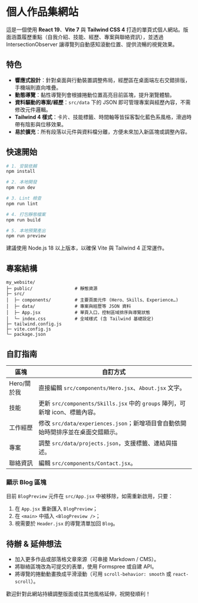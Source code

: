 # 個人作品集網站

這是一個使用 **React 19**、**Vite 7** 與 **Tailwind CSS 4** 打造的單頁式個人網站。版面涵蓋履歷重點（自我介紹、技能、經歷、專案與聯絡資訊），並透過 IntersectionObserver 讓導覽列自動感知滾動位置、提供流暢的視覺效果。

## 特色
- **響應式設計**：針對桌面與行動裝置調整佈局，經歷區在桌面端左右交錯排版，手機端則直向堆疊。
- **動態導覽**：黏性導覽列會根據捲動位置高亮目前區塊，提升瀏覽體驗。
- **資料驅動的專案/經歷**：`src/data` 下的 JSON 即可管理專案與經歷內容，不需修改元件邏輯。
- **Tailwind 4 樣式**：卡片、技能標籤、時間軸等皆採客製化藍色系風格，滑過時帶有陰影與位移效果。
- **易於擴充**：所有段落以元件與資料檔分離，方便未來加入新區塊或調整內容。

## 快速開始

```bash
# 1. 安裝依賴
npm install

# 2. 本地開發
npm run dev

# 3. Lint 檢查
npm run lint

# 4. 打包靜態檔案
npm run build

# 5. 本地預覽產出
npm run preview
```

建議使用 Node.js 18 以上版本，以確保 Vite 與 Tailwind 4 正常運作。

## 專案結構

```
my_website/
├─ public/                # 靜態資源
├─ src/
│  ├─ components/         # 主要頁面元件 (Hero、Skills、Experience…)
│  ├─ data/               # 專案與經歷等 JSON 資料
│  ├─ App.jsx             # 單頁入口，控制區域排序與導覽狀態
│  └─ index.css           # 全域樣式 (含 Tailwind 基礎設定)
├─ tailwind.config.js
├─ vite.config.js
└─ package.json
```

## 自訂指南

| 區塊 | 自訂方式 |
| ---- | -------- |
| Hero/關於我 | 直接編輯 `src/components/Hero.jsx`、`About.jsx` 文字。 |
| 技能 | 更新 `src/components/Skills.jsx` 中的 `groups` 陣列，可新增 icon、標籤內容。 |
| 工作經歷 | 修改 `src/data/experiences.json`；新增項目會自動依開始時間排序並在桌面交錯顯示。 |
| 專案 | 調整 `src/data/projects.json`，支援標籤、連結與描述。 |
| 聯絡資訊 | 編輯 `src/components/Contact.jsx`。 |

### 顯示 Blog 區塊
目前 `BlogPreview` 元件在 `src/App.jsx` 中被移除，如需重新啟用，只要：
1. 在 `App.jsx` 重新匯入 `BlogPreview`；
2. 在 `<main>` 中插入 `<BlogPreview />`；
3. 視需要於 `Header.jsx` 的導覽清單加回 `Blog`。


## 待辦 & 延伸想法
- 加入更多作品或部落格文章來源（可串接 Markdown / CMS）。
- 將聯絡區塊改為可提交的表單，使用 Formspree 或自建 API。
- 將導覽的捲動動畫換成平滑滾動（可用 `scroll-behavior: smooth` 或 `react-scroll`）。

歡迎針對此網站持續調整版面或往其他風格延伸，祝開發順利！

